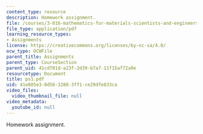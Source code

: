 ```yaml
---
content_type: resource
description: Homework assignment.
file: /courses/3-016-mathematics-for-materials-scientists-and-engineers-fall-2005/41e885e30d5632883ff1ce29dfe833ca_ps1.pdf
file_type: application/pdf
learning_resource_types:
- Assignments
license: https://creativecommons.org/licenses/by-nc-sa/4.0/
ocw_type: OCWFile
parent_title: Assignments
parent_type: CourseSection
parent_uid: 41cd701d-a23f-2d39-b7a7-11f15af72a9e
resourcetype: Document
title: ps1.pdf
uid: 41e885e3-0d56-3288-3ff1-ce29dfe833ca
video_files:
  video_thumbnail_file: null
video_metadata:
  youtube_id: null
---
```

Homework assignment.